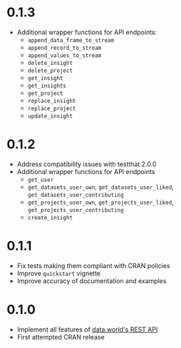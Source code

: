 # 0.1.3

* Additional wrapper functions for API endpoints:
  * `append_data_frame_to_stream`
  * `append_record_to_stream`
  * `append_values_to_stream`
  * `delete_insight`
  * `delete_project`
  * `get_insight`
  * `get_insights`
  * `get_project`
  * `replace_insight`
  * `replace_project`
  * `update_insight`

# 0.1.2

* Address compatibility issues with testthat 2.0.0
* Additional wrapper functions for API endpoints
  * `get_user`
  * `get_datasets_user_own`, `get_datasets_user_liked`, `get_datasets_user_contributing`
  * `get_projects_user_own`, `get_projects_user_liked`, `get_projects_user_contributing`
  * `create_insight`

# 0.1.1

* Fix tests making them compliant with CRAN policies
* Improve `quickstart` vignette
* Improve accuracy of documentation and examples

# 0.1.0

* Implement all features of [data.world's REST API](https://docs.data.world/documentation/api)
* First attempted CRAN release
